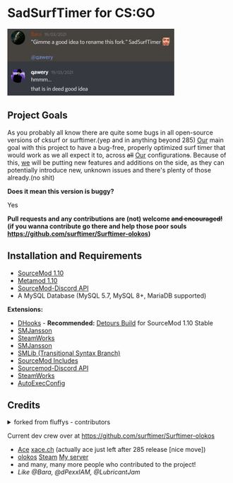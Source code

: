 # SadSurfTimer for CS:GO

![lul](https://raw.githubusercontent.com/qawery-just-sad/Surftimer-Official/alternate-universe/.github/lul.png)

## Project Goals

As you probably all know there are quite some bugs in all open-source versions of cksurf or surftimer.(yep and in anything beyond 285)
[Our](https://www.youtube.com/watch?v=U06jlgpMtQs) main goal with this project to have a bug-free, properly optimized surf timer that would work as we all expect it to, across ~~all~~ [Our](https://www.youtube.com/watch?v=U06jlgpMtQs) configuration~~s~~.
Because of this, [we](https://www.youtube.com/watch?v=U06jlgpMtQs) will be putting new features and additions on the side, as they can potentially introduce new, unknown issues and there's plenty of those already.(no shit)

**Does it mean this version is buggy?**

Yes

**Pull requests and any contributions are (not) welcome ~~and encouraged!~~ (if you wanna contribute go there and help those poor souls https://github.com/surftimer/Surftimer-olokos)**

## Installation and Requirements
* [SourceMod 1.10](https://www.sourcemod.net/downloads.php?branch=stable)
* [Metamod 1.10](https://www.sourcemm.net/downloads.php/?branch=stable)
* [SourceMod-Discord API](https://github.com/Deathknife/sourcemod-discord)
* A MySQL Database (MySQL 5.7, MySQL 8+, MariaDB supported)

**Extensions:**
* [DHooks](https://forums.alliedmods.net/showthread.php?t=180114) - **Recommended:** [Detours Build](https://forums.alliedmods.net/showpost.php?p=2588686&postcount=589) for SourceMod 1.10 Stable
* [SMJansson](https://forums.alliedmods.net/showthread.php?t=184604)
* [SteamWorks](https://forums.alliedmods.net/showthread.php?t=229556)
* [SMJansson](https://github.com/JoinedSenses/SourceMod-IncludeLibrary/blob/master/include/smjansson.inc)
* [SMLib (Transitional Syntax Branch)](https://github.com/bcserv/smlib/tree/transitional_syntax)
* [SourceMod Includes](https://www.sourcemod.net/downloads.php?branch=stable)
* [Sourcemod-Discord API](https://github.com/Deathknife/sourcemod-discord)
* [SteamWorks](https://forums.alliedmods.net/showthread.php?t=229556)
* [AutoExecConfig](https://github.com/Impact123/AutoExecConfig)

## Credits

<details>
  <summary>forked from fluffys - contributors</summary> 
  
*   Jonitaikaponi - Original ckSurf creator
*   sneaK
*   nikooo777 - ckSurf 1.19 Fork
*   fluffys
*   Jakeey802
*   Grandpa Goose
  
</details>

Current dev crew over at https://github.com/surftimer/Surftimer-olokos

*	[Ace](https://github.com/13ace37) [xace.ch](https://xace.ch) (actually ace just left after 285 release [nice move])
*	[olokos](https://github.com/olokos) [Steam](https://steamcommunity.com/id/olokos/) [My server](https://kiepownica.pl/)
*	and many, many more people who contributed to the project!
*	_Like @Bara, @dPexxIAM, @LubricantJam_
